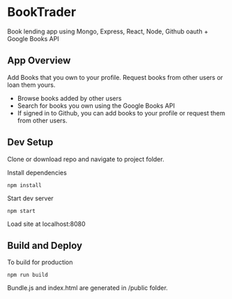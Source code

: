 # BookTrader
Book lending app using Mongo, Express, React, Node, Github oauth + Google Books API

## App Overview

Add Books that you own to your profile. Request books from other users or loan them yours.

* Browse books added by other users
* Search for books you own using the Google Books API
* If signed in to Github, you can add books to your profile or request them from other users.


## Dev Setup

Clone or download repo and navigate to project folder.

Install dependencies
```
npm install
```

Start dev server
```
npm start
```

Load site at localhost:8080

## Build and Deploy

To build for production
```
npm run build
```

Bundle.js and index.html are generated in /public folder.
